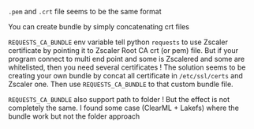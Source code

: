 `.pem` and `.crt` file seems to be the same format

You can create bundle by simply concatenating crt files

`REQUESTS_CA_BUNDLE` env variable tell python `requests` to use Zscaler certificate by pointing it to Zscaler Root CA crt (or pem) file. But if your program connect to multi end point 
and some is Zscalered and some are whitelisted, then you need several certificates ! The solution seems to be creating your own bundle by concat all certificate in `/etc/ssl/certs` and Zscaler one. 
Then use `REQUESTS_CA_BUNDLE` to that custom bundle file. 

`REQUESTS_CA_BUNDLE` also support path to folder ! But the effect is not completely the same. I  found some case (ClearML + Lakefs) where the bundle work but not the folder approach
